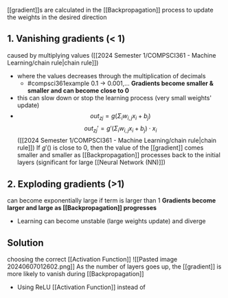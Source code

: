 [[gradient]]s are calculated in the [[Backpropagation]] process to update the weights in the desired direction
## 1. Vanishing gradients (< 1)
caused by multiplying values ([[2024 Semester 1/COMPSCI361 - Machine Learning/chain rule|chain rule]])
- where the values decreases through the multiplication of decimals
	- #compsci361example 0.1 $\rightarrow$ 0.001,...
**Gradients become smaller & smaller and can become close to 0**
- this can slow down or stop the learning process (very small weights' update)
- $$out_{zj} = g(Σ_iw_{i,j}x_i + b_j)$$$$out_{zj}' = g'(Σ_iw_{i,j}x_i + b_j)\cdot x_i$$
	([[2024 Semester 1/COMPSCI361 - Machine Learning/chain rule|chain rule]])
	If $g'()$ is close to 0, then the value of the [[gradient]] comes smaller and smaller as [[Backpropagation]] processes back to the initial layers (significant for large [[Neural Network (NN)]])
## 2. Exploding gradients (>1)
can become exponentially large if term is larger than 1
**Gradients become larger and large as [[Backpropagation]] progresses**
- Learning can become unstable (large weights update) and diverge
## Solution
choosing the correct [[Activation Function]]
![[Pasted image 20240607012602.png]]
As the number of layers goes up, the [[gradient]] is more likely to vanish during [[Backpropagation]]
- Using ReLU [[Activation Function]] instead of 